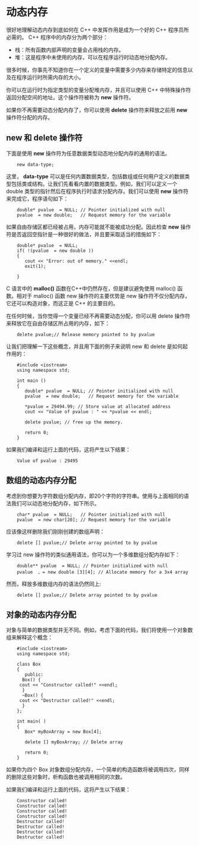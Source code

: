 # 动态内存

很好地理解动态内存到底如何在 C++ 中发挥作用是成为一个好的 C++ 程序员所必需的。 C++ 程序中的内存分为两个部分：

- 栈：所有函数内部声明的变量会占用栈的内存。　　　　
- 堆：这是程序中未使用的内存，可以在程序运行时动态地分配内存。

很多时候，你事先不知道你在一个定义的变量中需要多少内存来存储特定的信息以及在程序运行时所需内存的大小。

你可以在运行时为指定类型的变量分配堆内存，并且可以使用 C++ 中特殊操作符返回分配空间的地址。这个操作符被称为 **new** 操作符。

如果你不再需要动态分配内存了，你可以使用 **delete** 操作符来释放之前用 **new** 操作符分配的内存。

## new 和 delete 操作符

下面是使用 **new** 操作符为任意数据类型动态地分配内存的通用的语法。

```
    new data-type;
```

这里， **data-type** 可以是任何内置数据类型，包括数组或任何用户定义的数据类型包括类或结构。让我们先看看内置的数据类型。例如，我们可以定义一个 double 类型的指针然后在程序执行时请求分配内存。我们可以使用 **new** 操作符来完成它，程序语句如下：

```
    double* pvalue  = NULL; // Pointer initialized with null
    pvalue  = new double;   // Request memory for the variable
```

如果自由存储区都已经被占用，内存可能就不能被成功分配。因此检查 **new** 操作符是否返回空指针是一种很好的做法，并且要采取适当的措施如下：

```
    double* pvalue  = NULL;
    if( !(pvalue  = new double ))
    {
       cout << "Error: out of memory." <<endl;
       exit(1);

    }
```

C 语言中的 **malloc()** 函数在C++中仍然存在，但是建议避免使用 malloc() 函数。相对于 malloc() 函数 new 操作符的主要优势是 new 操作符不仅分配内存，它还可以构造对象，而这正是 C++ 的主要目的。　　　　

在任何时候，当你觉得一个变量已经不再需要动态分配，你可以用 delete 操作符来释放它在自由存储区所占用的内存，如下：

```
    delete pvalue;// Release memory pointed to by pvalue
```

让我们把理解一下这些概念，并且用下面的例子来说明 new 和 delete 是如何起作用的：

```
    #include <iostream>
    using namespace std;

    int main ()
    {
       double* pvalue  = NULL; // Pointer initialized with null
       pvalue  = new double;   // Request memory for the variable

       *pvalue = 29494.99; // Store value at allocated address
       cout << "Value of pvalue : " << *pvalue << endl;

       delete pvalue; // free up the memory.

       return 0;
    }
```

如果我们编译和运行上面的代码，这将产生以下结果：

```
    Value of pvalue : 29495
```

## 数组的动态内存分配

考虑到你想要为字符数组分配内存，即20个字符的字符串。使用与上面相同的语法我们可以动态地分配内存，如下所示。

```
    char* pvalue  = NULL;   // Pointer initialized with null
    pvalue  = new char[20]; // Request memory for the variable
```

应该像这样删除我们刚刚创建的数组声明：

```
    delete [] pvalue;// Delete array pointed to by pvalue
```

学习过 new 操作符的类似通用语法，你可以为一个多维数组分配内存如下：

```
    double** pvalue  = NULL; // Pointer initialized with null
    pvalue  、= new double [3][4]; // Allocate memory for a 3x4 array
```

然而，释放多维数组内存的语法仍然同上:

```
    delete [] pvalue;// Delete array pointed to by pvalue
```

## 对象的动态内存分配

对象与简单的数据类型并无不同。例如，考虑下面的代码，我们将使用一个对象数组来解释这个概念：

```
    #include <iostream>
    using namespace std;

    class Box
    {
       public:
      Box() {
     cout << "Constructor called!" <<endl;
      }
      ~Box() {
     cout << "Destructor called!" <<endl;
      }
    };

    int main( )
    {
       Box* myBoxArray = new Box[4];

       delete [] myBoxArray; // Delete array

       return 0;
    }
```

如果你为四个 Box 对象数组分配内存，一个简单的构造函数将被调用四次，同样的删除这些对象时，析构函数也被调用相同的次数。

如果我们编译和运行上面的代码，这将产生以下结果：

```
    Constructor called!
    Constructor called!
    Constructor called!
    Constructor called!
    Destructor called!
    Destructor called!
    Destructor called!
    Destructor called!
```